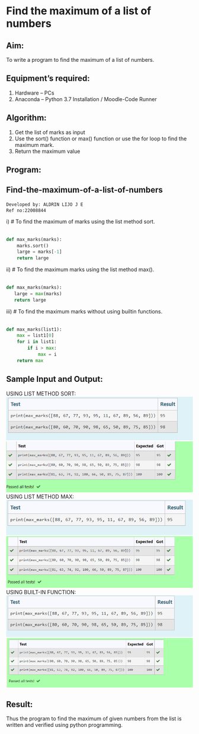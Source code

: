 # Find the maximum of a list of numbers
## Aim:
To write a program to find the maximum of a list of numbers.
## Equipment’s required:
1.	Hardware – PCs
2.	Anaconda – Python 3.7 Installation / Moodle-Code Runner
## Algorithm:
1.	Get the list of marks as input
2.	Use the sort() function or max() function or use the for loop to find the maximum mark.
3.	Return the maximum value
## Program:
## Find-the-maximum-of-a-list-of-numbers

```
Developed by: ALDRIN LIJO J E
Ref no:22008844
```

i)	# To find the maximum of marks using the list method sort.
```Python

def max_marks(marks):
    marks.sort()
    large = marks[-1]
    return large

```

ii)	# To find the maximum marks using the list method max().
```Python

def max_marks(marks):
   large = max(marks)
   return large

```

iii) # To find the maximum marks without using builtin functions.
```Python

def max_marks(list1):
    max = list1[0]
    for i in list1:
        if i > max:
            max = i
    return max


```
## Sample Input and Output:

USING LIST METHOD SORT:
![input](/input1.png) 
![output](/output1.png)
USING LIST METHOD MAX:
![input](/input%202.png)
![output](/output2.png)
USING BUILT-IN FUNCTION:
![input](/input%203.png)
![output](/output3.png)


## Result:
Thus the program to find the maximum of given numbers from the list is written and verified using python programming.